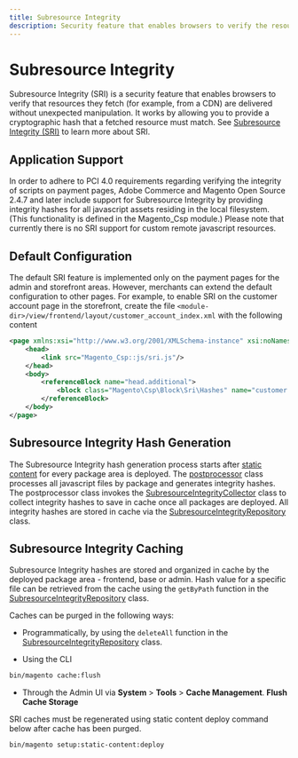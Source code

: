 ```yaml
---
title: Subresource Integrity
description: Security feature that enables browsers to verify the resources they fetch.
---
```


# Subresource Integrity

Subresource Integrity (SRI) is a security feature that enables browsers to verify that resources they fetch (for example, from a CDN) are delivered without unexpected manipulation. It works by allowing you to provide a cryptographic hash that a fetched resource must match.
See [Subresource Integrity (SRI)](https://developer.mozilla.org/en-US/docs/Web/Security/Subresource_Integrity) to learn more about SRI.

## Application Support

In order to adhere to PCI 4.0 requirements regarding verifying the integrity of scripts on payment pages, Adobe Commerce and Magento Open Source 2.4.7 and later include support for Subresource Integrity by providing integrity hashes for all javascript assets residing in the local filesystem. (This
functionality is defined in the Magento_Csp module.)
Please note that currently there is no SRI support for custom remote javascript resources.

## Default Configuration

The default SRI feature is implemented only on the payment pages for the admin and storefront areas. However, merchants can extend the default configuration to other pages.
For example, to enable SRI on the customer account page in the storefront, create the file `<module-dir>/view/frontend/layout/customer_account_index.xml` with the following content
```xml
<page xmlns:xsi="http://www.w3.org/2001/XMLSchema-instance" xsi:noNamespaceSchemaLocation="urn:magento:framework:View/Layout/etc/page_configuration.xsd">
    <head>
        <link src="Magento_Csp::js/sri.js"/>
    </head>
    <body>
        <referenceBlock name="head.additional">
            <block class="Magento\Csp\Block\Sri\Hashes" name="customer.account.index.sri.hashes" template="Magento_Csp::sri/hashes.phtml"/>
        </referenceBlock>
    </body>
</page>
```

## Subresource Integrity Hash Generation

The Subresource Integrity hash generation process starts after [static content](https://experienceleague.adobe.com/en/docs/commerce-operations/configuration-guide/cli/static-view/static-view-file-deployment) for every package area is deployed.
The [postprocessor](https://github.com/magento-commerce/magento2ce/tree/2.4-develop/app/code/Magento/Csp/Model/Deploy/Package/Processor/PostProcessor) class processes all javascript files by package and generates integrity hashes.
The postprocessor class invokes the [SubresourceIntegrityCollector](https://github.com/magento-commerce/magento2ce/blob/2.4-develop/app/code/Magento/Csp/Model/SubresourceIntegrityCollector.php) class to collect integrity hashes to save in cache once all packages are deployed.
All integrity hashes are stored in cache via the [SubresourceIntegrityRepository](https://github.com/magento-commerce/magento2ce/blob/2.4-develop/app/code/Magento/Csp/Model/SubresourceIntegrityRepository.php) class.

## Subresource Integrity Caching

Subresource Integrity hashes are stored and organized in cache by the deployed package area - frontend, base or admin.
Hash value for a specific file can be retrieved from the cache using the `getByPath` function in the [SubresourceIntegrityRepository](https://github.com/magento-commerce/magento2ce/blob/2.4-develop/app/code/Magento/Csp/Model/SubresourceIntegrityRepository.php) class.

Caches can be purged in the following ways:

* Programmatically, by using the `deleteAll` function in the [SubresourceIntegrityRepository](https://github.com/magento-commerce/magento2ce/blob/2.4-develop/app/code/Magento/Csp/Model/SubresourceIntegrityRepository.php) class.

* Using the CLI
```bash
bin/magento cache:flush
```
* Through the Admin UI via **System** > **Tools** > **Cache Management**. **Flush Cache Storage**

<InlineAlert slots="text" />

SRI caches must be regenerated using static content deploy command below after cache has been purged.

```bash
bin/magento setup:static-content:deploy
```
